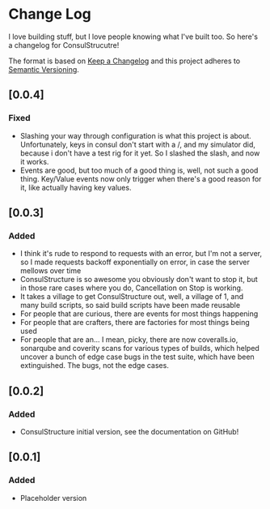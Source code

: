 # Change Log
I love building stuff, but I love people knowing what I've built too. So
here's a changelog for ConsulStrucutre!

The format is based on [Keep a Changelog](http://keepachangelog.com/)
and this project adheres to [Semantic Versioning](http://semver.org/).

## [0.0.4]
### Fixed
 - Slashing your way through configuration is what this project is
   about. Unfortunately, keys in consul don't start with a /, and
   my simulator did, because i don't have a test rig for it yet. So
   I slashed the slash, and now it works.
 - Events are good, but too much of a good thing is, well, not such
   a good thing. Key/Value events now only trigger when there's a
   good reason for it, like actually having key values.

## [0.0.3]
### Added
 - I think it's rude to respond to requests with an error, but I'm not
   a server, so I made requests backoff exponentially on error, in case
   the server mellows over time
 - ConsulStructure is so awesome you obviously don't want to stop it,
   but in those rare cases where you do, Cancellation on Stop is working.
 - It takes a village to get ConsulStructure out, well, a village of 1,
   and many build scripts, so said build scripts have been made reusable
 - For people that are curious, there are events for most things happening
 - For people that are crafters, there are factories for most things
   being used
 - For people that are an... I mean, picky, there are now coveralls.io,
   sonarqube and coverity scans for various types of builds, which
   helped uncover a bunch of edge case bugs in the test suite, which have
   been extinguished. The bugs, not the edge cases.

## [0.0.2]
### Added
 - ConsulStructure initial version, see the documentation on GitHub!

## [0.0.1]
### Added
 - Placeholder version